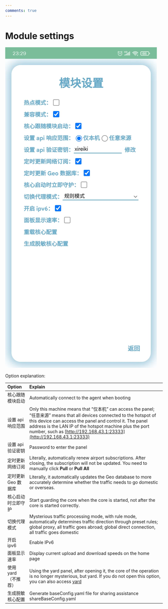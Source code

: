```yaml
---
comments: true
---
```

# Module settings
![](../../assets/20231007232932387.jpg)

Option explanation:

| Option | Explain |
| :---- | :---- |
| 核心跟随模块启动 | Automatically connect to the agent when booting |
| 设置 api 响应范围 | Only this machine means that “仅本机” can access the panel; “任意来源” means that all devices connected to the hotspot of this device can access the panel and control it. The panel address is the LAN IP of the hotspot machine plus the port number, such as [http://192.168.43.1:23333](http://192.168.43.1:23333) |
| 设置 api 验证密钥 | Password to enter the panel |
| 定时更新网络订阅 | Literally, automatically renew airport subscriptions. After closing, the subscription will not be updated. You need to manually click **Pull** or **Pull All** |
| 定时更新 Geo 数据库 | Literally, it automatically updates the Geo database to more accurately determine whether the traffic needs to go domestic or overseas. |
| 核心启动时立即守护 | Start guarding the core when the core is started, not after the core is started correctly. |
| 切换代理模式 | Mysterious traffic processing mode, with rule mode, automatically determines traffic direction through preset rules; global proxy, all traffic goes abroad; global direct connection, all traffic goes domestic |
| 开启 ipv6 | Enable IPv6 |
| 面板显示速率 | Display current upload and download speeds on the home page |
| 使用 yard（不推荐） | Using the yard panel, after opening it, the core of the operation is no longer mysterious, but yard. If you do not open this option, you can also access [yard](http://localhost:9909/ui/?hostname=127.0.0.1&port=9909&secret=singBox) |
| 生成脱敏核心配置 | Generate baseConfig.yaml file for sharing assistance shareBaseConfig.yaml |
